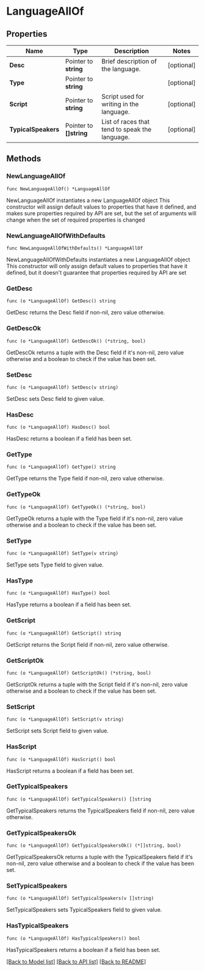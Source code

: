 # LanguageAllOf

## Properties

Name | Type | Description | Notes
------------ | ------------- | ------------- | -------------
**Desc** | Pointer to **string** | Brief description of the language. | [optional] 
**Type** | Pointer to **string** |  | [optional] 
**Script** | Pointer to **string** | Script used for writing in the language. | [optional] 
**TypicalSpeakers** | Pointer to **[]string** | List of races that tend to speak the language. | [optional] 

## Methods

### NewLanguageAllOf

`func NewLanguageAllOf() *LanguageAllOf`

NewLanguageAllOf instantiates a new LanguageAllOf object
This constructor will assign default values to properties that have it defined,
and makes sure properties required by API are set, but the set of arguments
will change when the set of required properties is changed

### NewLanguageAllOfWithDefaults

`func NewLanguageAllOfWithDefaults() *LanguageAllOf`

NewLanguageAllOfWithDefaults instantiates a new LanguageAllOf object
This constructor will only assign default values to properties that have it defined,
but it doesn't guarantee that properties required by API are set

### GetDesc

`func (o *LanguageAllOf) GetDesc() string`

GetDesc returns the Desc field if non-nil, zero value otherwise.

### GetDescOk

`func (o *LanguageAllOf) GetDescOk() (*string, bool)`

GetDescOk returns a tuple with the Desc field if it's non-nil, zero value otherwise
and a boolean to check if the value has been set.

### SetDesc

`func (o *LanguageAllOf) SetDesc(v string)`

SetDesc sets Desc field to given value.

### HasDesc

`func (o *LanguageAllOf) HasDesc() bool`

HasDesc returns a boolean if a field has been set.

### GetType

`func (o *LanguageAllOf) GetType() string`

GetType returns the Type field if non-nil, zero value otherwise.

### GetTypeOk

`func (o *LanguageAllOf) GetTypeOk() (*string, bool)`

GetTypeOk returns a tuple with the Type field if it's non-nil, zero value otherwise
and a boolean to check if the value has been set.

### SetType

`func (o *LanguageAllOf) SetType(v string)`

SetType sets Type field to given value.

### HasType

`func (o *LanguageAllOf) HasType() bool`

HasType returns a boolean if a field has been set.

### GetScript

`func (o *LanguageAllOf) GetScript() string`

GetScript returns the Script field if non-nil, zero value otherwise.

### GetScriptOk

`func (o *LanguageAllOf) GetScriptOk() (*string, bool)`

GetScriptOk returns a tuple with the Script field if it's non-nil, zero value otherwise
and a boolean to check if the value has been set.

### SetScript

`func (o *LanguageAllOf) SetScript(v string)`

SetScript sets Script field to given value.

### HasScript

`func (o *LanguageAllOf) HasScript() bool`

HasScript returns a boolean if a field has been set.

### GetTypicalSpeakers

`func (o *LanguageAllOf) GetTypicalSpeakers() []string`

GetTypicalSpeakers returns the TypicalSpeakers field if non-nil, zero value otherwise.

### GetTypicalSpeakersOk

`func (o *LanguageAllOf) GetTypicalSpeakersOk() (*[]string, bool)`

GetTypicalSpeakersOk returns a tuple with the TypicalSpeakers field if it's non-nil, zero value otherwise
and a boolean to check if the value has been set.

### SetTypicalSpeakers

`func (o *LanguageAllOf) SetTypicalSpeakers(v []string)`

SetTypicalSpeakers sets TypicalSpeakers field to given value.

### HasTypicalSpeakers

`func (o *LanguageAllOf) HasTypicalSpeakers() bool`

HasTypicalSpeakers returns a boolean if a field has been set.


[[Back to Model list]](../README.md#documentation-for-models) [[Back to API list]](../README.md#documentation-for-api-endpoints) [[Back to README]](../README.md)


